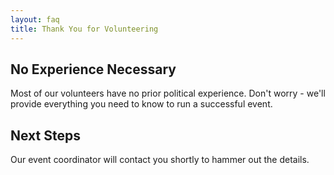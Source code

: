 ```yaml
---
layout: faq
title: Thank You for Volunteering
---
```


## No Experience Necessary

Most of our volunteers have no prior political experience.  Don't worry - we'll provide everything you need to know to run a successful event.

## Next Steps

Our event coordinator will contact you shortly to hammer out the details. 
